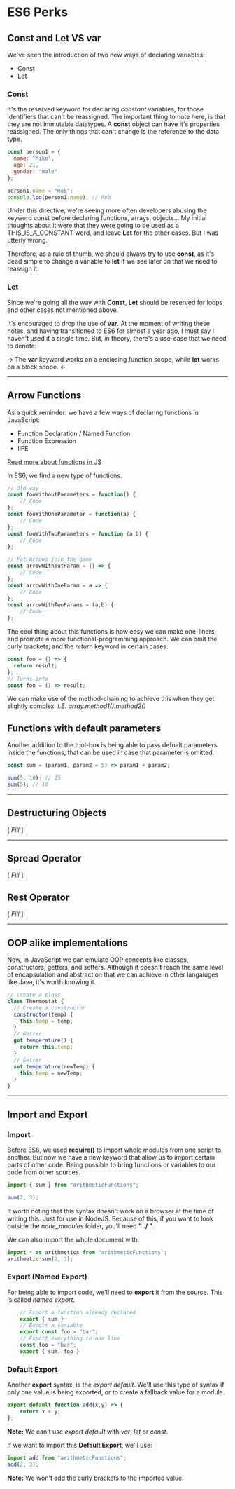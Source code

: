 # ES6 Perks

## Const and Let VS var

We've seen the introduction of two new ways of declaring variables:

- Const
- Let

### Const

It's the reserved keyword for declaring _constant_ variables, for those identifiers that can't be reassigned.
The important thing to note here, is that they are not immutable datatypes. A **const** object can have it's properties reassigned. The only things that can't change is the reference to the data type.

```javascript
const person1 = {
  name: "Mike",
  age: 21,
  gender: "male"
};

person1.name = "Rob";
console.log(person1.name); // Rob
```

Under this directive, we're seeing more often developers abusing the keyword const before declaring functions, arrays, objects... My initial thoughts about it were that they were going to be used as a THIS_IS_A_CONSTANT word, and leave **Let** for the other cases. But I was utterly wrong.

Therefore, as a rule of thumb, we should always try to use **const**, as it's dead simple to change a variable to **let** if we see later on that we need to reassign it.

### Let

Since we're going all the way with **Const**, **Let** should be reserved for loops and other cases not mentioned above.

It's encouraged to drop the use of **var**. At the moment of writing these notes, and having transitioned to ES6 for almost a year ago, I must say I haven't used it a single time. But, in theory, there's a use-case that we need to denote:

-> The **var** keyword works on a enclosing function scope, while **let** works on a block scope. <-

---

## Arrow Functions

As a quick reminder: we have a few ways of declaring functions in JavaScript:

- Function Declaration / Named Function
- Function Expression
- IIFE

[Read more about functions in JS](OldFunctions.md)

In ES6, we find a new type of functions.

```javascript
// Old way
const fooWithoutParameters = function() {
    // Code
};
const fooWithOneParameter = function(a) {
    // Code
};
const fooWithTwoParameters = function (a,b) {
    // Code
};

// Fat Arrows join the game
const arrowWithoutParam = () => {
    // Code
};
const arrowWithOneParam = a => {
    // Code
};
const arrowWithTwoParams = (a,b) {
    // Code
};
```

The cool thing about this functions is how easy we can make one-liners, and promote a more functional-programming approach. We can omit the curly brackets, and the _return_ keyword in certain cases.

```javascript
const foo = () => {
  return result;
};
// Turns into
const foo = () => result;
```

We can make use of the method-chaining to achieve this when they get slightly complex.
_I.E. array.method1().method2()_

## Functions with default parameters

Another addition to the tool-box is being able to pass defualt parameters inside the functions, that can be used in case that parameter is omitted.

```javascript
const sum = (param1, param2 = 5) => param1 + param2;

sum(5, 10); // 15
sum(5); // 10
```

---

## Destructuring Objects

[ *Fill* ]

---

## Spread Operator

[ *Fill* ]

## Rest Operator

[ *Fill* ]

---

## OOP alike implementations

Now, in JavaScript we can emulate OOP concepts like classes, constructors, getters, and setters.
Although it doesn't reach the same level of encapsulation and abstraction that we can achieve in other langaiuges like Java, it's worth knowing it.

```javascript
// Create a class
class Thermostat {
  // Create a constructor
  constructor(temp) {
    this.temp = temp;
  }
  // Getter
  get temperature() {
    return this.temp;
  }
  // Setter
  set temperature(newTemp) {
    this.temp = newTemp;
  }
}
```

---

## Import and Export

### Import

Before ES6, we used **require()** to import whole modules from one script to another.
But now we have a new keyword that allow us to import certain parts of other code. Being possible to bring functions or variables to our code from other sources.

```javascript
import { sum } from "arithmeticFunctions";

sum(2, 3);
```

It worth noting that this syntax doesn't work on a browser at the time of writing this. Just for use in NodeJS.
Because of this, if you want to look outside the _node_modules_ folder, you'll need **" ./ "**.

We can also import the whole document with:

```javascript
import * as arithmetics from "arithmeticFunctions";
arithmetic.sum(2, 3);
```

### Export (Named Export)

For being able to import code, we'll need to **export** it from the source. This is called _named export_.

```javascript
    // Export a function already declared
    export { sum }
    // Export a variable
    export const foo = "bar";
    // Export everything in one line
    const foo = "bar";
    export { sum, foo }
```

### Default Export

Another **export** syntax, is the _export default_. We'll use this type of syntax if only one value is being exported, or to create a fallback value for a module.

```javascript
export default function add(x,y) => {
    return x + y;
};
```

**Note:** We can't use _export default_ with _var_, _let_ or _const_.

If we want to import this **Default Export**, we'll use:

```javascript
import add from "arithmeticFunctions";
add(2, 3);
```

**Note:** We won't add the curly brackets to the imported value.
